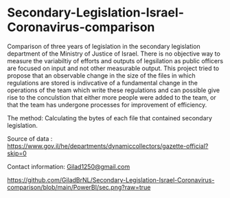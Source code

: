 # Secondary-Legislation-Israel-Coronavirus-comparison
Comparison of three years of legislation in the secondary legislation department of the Ministry of Justice of Israel.
There is no objective way to measure the variabiltiy of efforts and outputs of legsilation as public officers are focused on input and not other measurable output.
This project tried to propose that an observable change in the size of the files in which regulations are stored is indivcative of a fundamental change in the operations of the team which write these regulations and can possible give rise to the conculstion that either more people were added to the team, or that the team has undergone processes for improvement of efficiency.

The method: Calculating the bytes of each file that contained secondary legislation. 

Source of data : https://www.gov.il/he/departments/dynamiccollectors/gazette-official?skip=0

Contact information: Gilad1250@gmail.com


https://github.com/GiladBrNL/Secondary-Legislation-Israel-Coronavirus-comparison/blob/main/PowerBI/sec.png?raw=true
